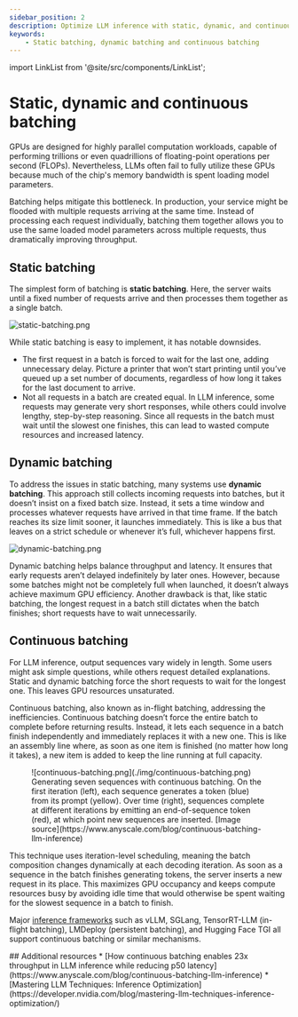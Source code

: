 ```yaml
---
sidebar_position: 2
description: Optimize LLM inference with static, dynamic, and continuous batching for better GPU utilization.
keywords:
    - Static batching, dynamic batching and continuous batching
---
```


import LinkList from '@site/src/components/LinkList';

# Static, dynamic and continuous batching

GPUs are designed for highly parallel computation workloads, capable of performing trillions or even quadrillions of floating-point operations per second (FLOPs). Nevertheless, LLMs often fail to fully utilize these GPUs because much of the chip's memory bandwidth is spent loading model parameters.

Batching helps mitigate this bottleneck. In production, your service might be flooded with multiple requests arriving at the same time. Instead of processing each request individually, batching them together allows you to use the same loaded model parameters across multiple requests, thus dramatically improving throughput.

## Static batching

The simplest form of batching is **static batching**. Here, the server waits until a fixed number of requests arrive and then processes them together as a single batch.

![static-batching.png](./img/static-batching.png)

While static batching is easy to implement, it has notable downsides. 

- The first request in a batch is forced to wait for the last one, adding unnecessary delay. Picture a printer that won’t start printing until you’ve queued up a set number of documents, regardless of how long it takes for the last document to arrive.
- Not all requests in a batch are created equal. In LLM inference, some requests may generate very short responses, while others could involve lengthy, step-by-step reasoning. Since all requests in the batch must wait until the slowest one finishes, this can lead to wasted compute resources and increased latency.

## Dynamic batching

To address the issues in static batching, many systems use **dynamic batching**. This approach still collects incoming requests into batches, but it doesn’t insist on a fixed batch size. Instead, it sets a time window and processes whatever requests have arrived in that time frame. If the batch reaches its size limit sooner, it launches immediately. This is like a bus that leaves on a strict schedule or whenever it’s full, whichever happens first.

![dynamic-batching.png](./img/dynamic-batching.png)

Dynamic batching helps balance throughput and latency. It ensures that early requests aren’t delayed indefinitely by later ones. However, because some batches might not be completely full when launched, it doesn’t always achieve maximum GPU efficiency. Another drawback is that, like static batching, the longest request in a batch still dictates when the batch finishes; short requests have to wait unnecessarily.

## Continuous batching

For LLM inference, output sequences vary widely in length. Some users might ask simple questions, while others request detailed explanations. Static and dynamic batching force the short requests to wait for the longest one. This leaves GPU resources unsaturated.

Continuous batching, also known as in-flight batching, addressing the inefficiencies. Continuous batching doesn’t force the entire batch to complete before returning results. Instead, it lets each sequence in a batch finish independently and immediately replaces it with a new one. This is like an assembly line where, as soon as one item is finished (no matter how long it takes), a new item is added to keep the line running at full capacity.

<figure>
![continuous-batching.png](./img/continuous-batching.png)
<figcaption>Generating seven sequences with continuous batching. On the first iteration (left), each sequence generates a token (blue) from its prompt (yellow). Over time (right), sequences complete at different iterations by emitting an end-of-sequence token (red), at which point new sequences are inserted. [Image source](https://www.anyscale.com/blog/continuous-batching-llm-inference)</figcaption>
</figure>

This technique uses iteration-level scheduling, meaning the batch composition changes dynamically at each decoding iteration. As soon as a sequence in the batch finishes generating tokens, the server inserts a new request in its place. This maximizes GPU occupancy and keeps compute resources busy by avoiding idle time that would otherwise be spent waiting for the slowest sequence in a batch to finish.

Major [inference frameworks](../getting-started/choosing-the-right-inference-framework) such as vLLM, SGLang, TensorRT-LLM (in-flight batching), LMDeploy (persistent batching), and Hugging Face TGI all support continuous batching or similar mechanisms.

<LinkList>
  ## Additional resources
  * [How continuous batching enables 23x throughput in LLM inference while reducing p50 latency](https://www.anyscale.com/blog/continuous-batching-llm-inference)
  * [Mastering LLM Techniques: Inference Optimization](https://developer.nvidia.com/blog/mastering-llm-techniques-inference-optimization/)
</LinkList>